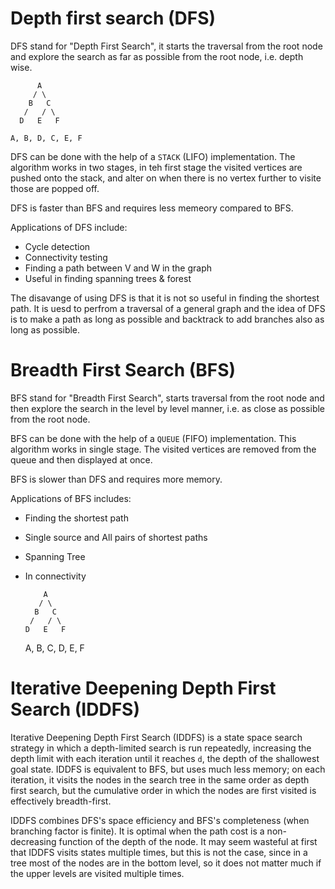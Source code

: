 # Depth first search (DFS)

DFS stand for "Depth First Search", it starts the traversal from the root node
and explore the search as far as possible from the root node, i.e. depth wise.

          A
         / \
        B   C
       /   / \
      D   E   F

    A, B, D, C, E, F

DFS can be done with the help of a `STACK` (LIFO) implementation. The algorithm
works in two stages, in teh first stage the visited vertices are pushed onto
the stack, and alter on when there is no vertex further to visite those are
popped off.

DFS is faster than BFS and requires less memeory compared to BFS.

Applications of DFS include:

- Cycle detection
- Connectivity testing
- Finding a path between V and W in the graph
- Useful in finding spanning trees & forest

The disavange of using DFS is that it is not so useful in finding the shortest
path. It is uesd to perfrom a traversal of a general graph and the idea of DFS
is to make a path as long as possible and backtrack to add branches also as
long as possible.



# Breadth First Search (BFS)

BFS stand for "Breadth First Search", starts traversal from the root node and
then explore the search in the level by level manner, i.e. as close as possible
from the root node.

BFS can be done with the help of a `QUEUE` (FIFO) implementation. This algorithm
works in single stage. The visited vertices are removed from the queue and then
displayed at once.

BFS is slower than DFS and requires more memory.

Applications of BFS includes:
- Finding the shortest path
- Single source and All pairs of shortest paths
- Spanning Tree
- In connectivity


          A
         / \
        B   C
       /   / \
      D   E   F

    A, B, C, D, E, F



# Iterative Deepening Depth First Search (IDDFS)

Iterative Deepening Depth First Search (IDDFS) is a state space search strategy
in which a depth-limited search is run repeatedly, increasing the depth limit
with each iteration until it reaches `d`, the depth of the shallowest goal
state. IDDFS is equivalent to BFS, but uses much less memory; on each
iteration, it visits the nodes in the search tree in the same order as depth
first search, but the cumulative order in which the nodes are first visited is
effectively breadth-first.

IDDFS combines DFS's space efficiency and BFS's completeness (when branching
factor is finite). It is optimal when the path cost is a non-decreasing
function of the depth of the node. It may seem wasteful at first that IDDFS
visits states multiple times, but this is not the case, since in a tree most of
the nodes are in the bottom level, so it does not matter much if the upper
levels are visited multiple times.
